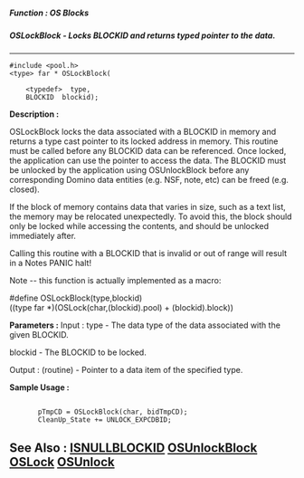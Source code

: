 ##### Function : OS Blocks
##### OSLockBlock - Locks BLOCKID and returns typed pointer to the data.
---
```
#include <pool.h>
<type> far * OSLockBlock(

	<typedef>  type,
	BLOCKID  blockid);
```
**Description :**

OSLockBlock locks the data associated with a BLOCKID in memory and returns a 
type cast pointer to its locked address in memory.  This routine must be called 
before any BLOCKID data can be referenced.  Once locked, the application can 
use the pointer to access the data.  The BLOCKID must be unlocked by the 
application using OSUnlockBlock before any corresponding Domino data entities 
(e.g. NSF, note, etc) can be freed (e.g. closed).

If the block of memory contains data that varies in size, such as a text list, 
the memory may be relocated unexpectedly.  To avoid this, the block should only 
be locked while accessing the contents, and should be unlocked immediately 
after.

Calling this routine with a BLOCKID that is invalid or out of range will result 
in a Notes PANIC halt!

Note -- this function is actually implemented as a macro:
 

#define OSLockBlock(type,blockid) \
 ((type far *)(OSLock(char,(blockid).pool) + (blockid).block))

**Parameters :**
Input :
type  -  The data type of the data associated with the given BLOCKID.

blockid  -  The BLOCKID to be locked.

Output :
(routine)  -  Pointer to a data item of the specified type.



**Sample Usage :**
```

       pTmpCD = OSLockBlock(char, bidTmpCD);
       CleanUp_State += UNLOCK_EXPCDBID;

```
**See Also :**
[ISNULLBLOCKID](/domino-c-api-docs/reference/Func/ISNULLBLOCKID)
[OSUnlockBlock](/domino-c-api-docs/reference/Func/OSUnlockBlock)
[OSLock](/domino-c-api-docs/reference/Func/OSLock)
[OSUnlock](/domino-c-api-docs/reference/Func/OSUnlock)
---
